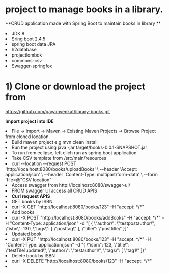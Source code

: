 # project to manage books in a library.
**CRUD application made with Spring Boot to maintain books in library  ** 
    <li>  JDK 8 </li>
    <li> Sring boot 2.4.5 </li>
    <li> spring boot data JPA</li>
    <li>  h2database </li>
    <li> projectlombok </li>
    <li> commons-csv </li>
    <li> Swagger-springfox </li>
    

# 1) Clone or download the project from 
 https://github.com/gayamvenkat/library-books.git

**Import project into IDE**
  <li>  File -> Import -> Maven -> Existing Maven Projects -> Browse Project from cloned location </li>
  <li>   Build maven project e.g mvn clean install </li>
  <li>   Run the project using  java -jar target/books-0.0.1-SNAPSHOT.jar  </li>
  <li>  To run from eclipse, left clich run as  spring boot application  </li>
  
  <li>  Take CSV template from  /src/main/resources  </li>
  <li>  curl --location --request POST 'http://localhost:8080/books/uploadBooks' \
--header 'Accept: application/json' \
--header 'Content-Type: multipart/form-data' \
--form 'file=@"CSV location"'
</li>
  <li> Access swagger from http://localhost:8080/swagger-ui/ </li>
   <li> FROM swagger UI  access all CRUD APIS  </li>
  
   <li> <b> Curl request APIS </b>  </li>
      <li>  GET  books by ISBN   </li>
     <li> curl -X GET "http://localhost:8080/books/123" -H "accept: */*" </li>
     <li> Add books </li>
     <li>curl -X POST "http://localhost:8080/books/addBooks" -H "accept: */*" -H "Content-Type: application/json" -d "[ { \"author\": \"testpostauthor\", \"isbn\": 130, \"tags\": [ \"posttag\" ], \"title\": \"posttitle\" }]"  </li>
     <li> Updated book </li>
     <li> curl -X PUT "http://localhost:8080/books/123" -H "accept: */*" -H "Content-Type: application/json" -d "{ \"isbn\": 123, \"title\": \"testTile1updated\", \"author\": \"testauthor1\", \"tags\": [ \"tag1\" ]}" </li>
     <li> Delete book by ISBN </li>
     <li> curl -X DELETE "http://localhost:8080/books/123" -H "accept: */*" <li>
     




